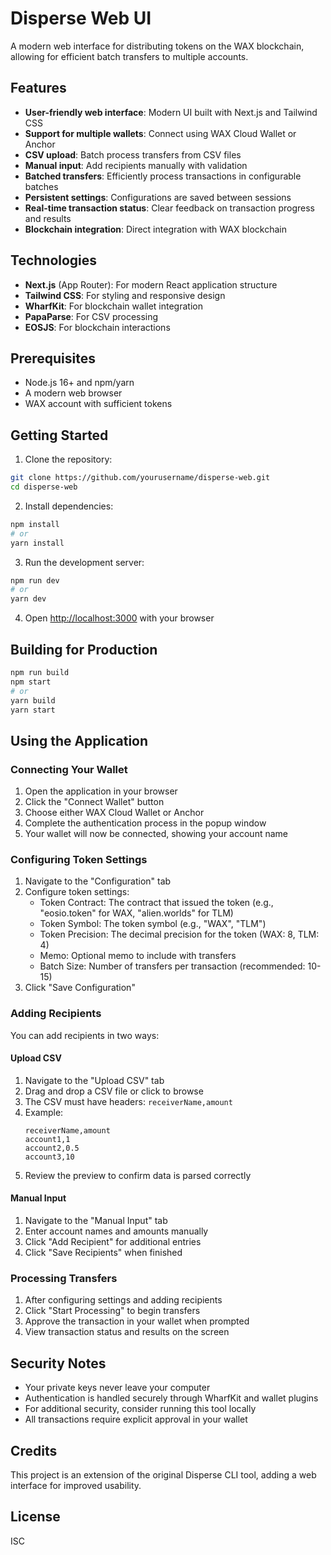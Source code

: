 # Disperse Web UI

A modern web interface for distributing tokens on the WAX blockchain, allowing for efficient batch transfers to multiple accounts.

## Features

- **User-friendly web interface**: Modern UI built with Next.js and Tailwind CSS
- **Support for multiple wallets**: Connect using WAX Cloud Wallet or Anchor
- **CSV upload**: Batch process transfers from CSV files
- **Manual input**: Add recipients manually with validation
- **Batched transfers**: Efficiently process transactions in configurable batches
- **Persistent settings**: Configurations are saved between sessions
- **Real-time transaction status**: Clear feedback on transaction progress and results
- **Blockchain integration**: Direct integration with WAX blockchain

## Technologies

- **Next.js** (App Router): For modern React application structure
- **Tailwind CSS**: For styling and responsive design
- **WharfKit**: For blockchain wallet integration
- **PapaParse**: For CSV processing
- **EOSJS**: For blockchain interactions

## Prerequisites

- Node.js 16+ and npm/yarn
- A modern web browser
- WAX account with sufficient tokens

## Getting Started

1. Clone the repository:

```bash
git clone https://github.com/yourusername/disperse-web.git
cd disperse-web
```

2. Install dependencies:

```bash
npm install
# or
yarn install
```

3. Run the development server:

```bash
npm run dev
# or
yarn dev
```

4. Open [http://localhost:3000](http://localhost:3000) with your browser

## Building for Production

```bash
npm run build
npm start
# or
yarn build
yarn start
```

## Using the Application

### Connecting Your Wallet

1. Open the application in your browser
2. Click the "Connect Wallet" button
3. Choose either WAX Cloud Wallet or Anchor
4. Complete the authentication process in the popup window
5. Your wallet will now be connected, showing your account name

### Configuring Token Settings

1. Navigate to the "Configuration" tab
2. Configure token settings:
   - Token Contract: The contract that issued the token (e.g., "eosio.token" for WAX, "alien.worlds" for TLM)
   - Token Symbol: The token symbol (e.g., "WAX", "TLM")
   - Token Precision: The decimal precision for the token (WAX: 8, TLM: 4)
   - Memo: Optional memo to include with transfers
   - Batch Size: Number of transfers per transaction (recommended: 10-15)
3. Click "Save Configuration"

### Adding Recipients

You can add recipients in two ways:

#### Upload CSV

1. Navigate to the "Upload CSV" tab
2. Drag and drop a CSV file or click to browse
3. The CSV must have headers: `receiverName,amount`
4. Example:
   ```
   receiverName,amount
   account1,1
   account2,0.5
   account3,10
   ```
5. Review the preview to confirm data is parsed correctly

#### Manual Input

1. Navigate to the "Manual Input" tab
2. Enter account names and amounts manually
3. Click "Add Recipient" for additional entries
4. Click "Save Recipients" when finished

### Processing Transfers

1. After configuring settings and adding recipients
2. Click "Start Processing" to begin transfers
3. Approve the transaction in your wallet when prompted
4. View transaction status and results on the screen

## Security Notes

- Your private keys never leave your computer
- Authentication is handled securely through WharfKit and wallet plugins
- For additional security, consider running this tool locally
- All transactions require explicit approval in your wallet

## Credits

This project is an extension of the original Disperse CLI tool, adding a web interface for improved usability.

## License

ISC
